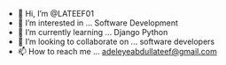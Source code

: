 - 👋 Hi, I’m @LATEEF01
- 👀 I’m interested in ... Software Development 
- 🌱 I’m currently learning ... Django Python
- 💞️ I’m looking to collaborate on ... software developers
- 📫 How to reach me ... adeleyeabdullateef@gmail.com

<!---
LATEEF01/LATEEF01 is a ✨ special ✨ repository because its `README.md` (this file) appears on your GitHub profile.
You can click the Preview link to take a look at your changes.
--->
